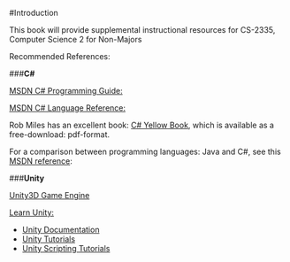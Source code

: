 #Introduction


This book will provide supplemental instructional resources for CS-2335, Computer Science 2 for Non-Majors

Recommended References:

###**C#**

[MSDN C# Programming Guide:](https://msdn.microsoft.com/en-us/library/67ef8sbd.aspx)

[MSDN C# Language Reference:](https://msdn.microsoft.com/en-us/library/618ayhy6.aspx)

Rob Miles has an excellent book:  [C# Yellow Book](http://www.robmiles.com/c-yellow-book/), which is available as a free-download: pdf-format.

For a comparison between programming languages: Java and C#, see this [MSDN reference](https://msdn.microsoft.com/en-us/library/ms836794.aspx): 

###**Unity**

[Unity3D Game Engine](https://unity3d.com/)

[Learn Unity:](http://unity3d.com/learn)

- [Unity Documentation](http://docs.unity3d.com/Manual/index.html)
- [Unity Tutorials](http://unity3d.com/learn/tutorials)
- [Unity Scripting Tutorials](https://unity3d.com/learn/tutorials/topics/scripting)


